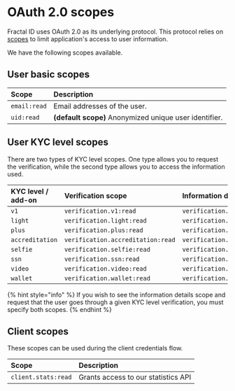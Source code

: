 # OAuth 2.0 scopes

Fractal ID uses OAuth 2.0 as its underlying protocol. This protocol relies on [scopes](https://oauth.net/2/scope/) to limit application's access to user information.

We have the following scopes available.

## User basic scopes

| Scope | Description |
| :--- | :--- |
| `email:read` | Email addresses of the user. |
| `uid:read` | **\(default scope\)** Anonymized unique user identifier. |

## User KYC level scopes

There are two types of KYC level scopes. One type allows you to request the verification, while the second type allows you to access the information used.

| KYC level / add-on | Verification scope | Information details scope |
| :--- | :--- | :--- |
| `v1` | `verification.v1:read` | `verification.v1.details:read` |
| `light` | `verification.light:read` | `verification.light.details:read` |
| `plus` | `verification.plus:read` | `verification.plus.details:read` |
| `accreditation` | `verification.accreditation:read` | `verification.accreditation.details:read` |
| `selfie` | `verification.selfie:read` | `verification.selfie.details:read` |
| `ssn` | `verification.ssn:read` | `verification.ssn.details:read` |
| `video` | `verification.video:read` | `verification.video.details:read` |
| `wallet` | `verification.wallet:read` | `verification.wallet.details:read` |

{% hint style="info" %}
If you wish to see the information details scope and request that the user goes through a given KYC level verification, you must specify both scopes.
{% endhint %}

## Client scopes

These scopes can be used during the client credentials flow.

| Scope | Description |
| :--- | :--- |
| `client.stats:read` | Grants access to our statistics API |
